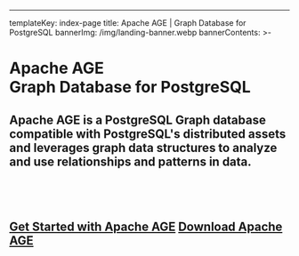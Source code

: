 ---
templateKey: index-page
title: Apache AGE | Graph Database for PostgreSQL
bannerImg: /img/landing-banner.webp
bannerContents: >-
  <h1 class="bannerHeader"><span>Apache AGE</span></br>
  Graph Database for PostgreSQL</h1>

  <h2 class="bannercontent"><span>

  Apache AGE is a PostgreSQL Graph database compatible with PostgreSQL's distributed assets and leverages graph data structures to analyze and use relationships and patterns in data.

  </span> <br/>
  <br>

  <a href="/getstarted/quickstart"  >Get Started with Apache AGE</a>
  <a href="/download" >Download Apache AGE</a>
